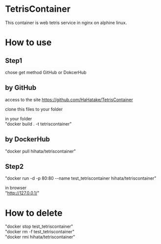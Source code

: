 # TetrisContainer
This container is web tetris service in nginx on alphine linux.

# How to use  
## Step1  
chose get method GitHub or DokcerHub  

## by GitHub
access to the site
<https://github.com/HaHatake/TetrisContainer>  

clone this files to your folder  

in your folder  
"docker build . -t tetriscontainer"  

## by DockerHub
"docker pull hihata/tetriscontainer"

## Step2
"docker run -d -p 80:80 --name test_tetriscontainer hihata/tetriscontainer"  

in browser  
"http://127.0.0.1/"  

# How to delete  
"docker stop test_tetriscontainer"  
"docker rm -f test_tetriscontainer"  
"docker rmi hihata/tetriscontainer"  
